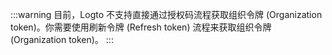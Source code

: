 :::warning
目前，Logto 不支持直接通过授权码流程获取组织令牌 (Organization token)。你需要使用刷新令牌 (Refresh token) 流程来获取组织令牌 (Organization token)。
:::

